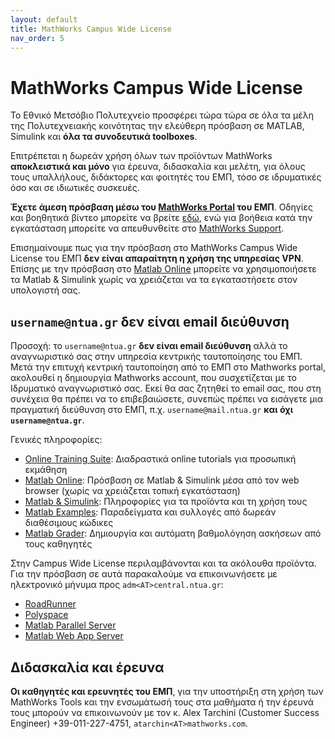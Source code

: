 ```yaml
---
layout: default
title: MathWorks Campus Wide License
nav_order: 5
---
```


# MathWorks Campus Wide License

Το Εθνικό Μετσόβιο Πολυτεχνείο προσφέρει τώρα τώρα σε όλα τα μέλη της
Πολυτεχνειακής κοινότητας την ελεύθερη πρόσβαση σε MATLAB, Simulink και **όλα
τα συνοδευτικά toolboxes**.

Επιτρέπεται η δωρεάν χρήση όλων των προϊόντων MathWorks **αποκλειστικά και
μόνο** για έρευνα, διδασκαλία και μελέτη, για όλους τους υπαλλήλους, διδάκτορες
και φοιτητές του ΕΜΠ, τόσο σε ιδρυματικές όσο και σε ιδιωτικές
συσκευές.

**Έχετε άμεση πρόσβαση μέσω του [MathWorks
Portal](https://www.mathworks.com/academia/tah-portal/ntua-31572547.html) του
ΕΜΠ**. Οδηγίες και βοηθητικά βίντεο μπορείτε να βρείτε
[εδώ](https://www.mathworks.com/academia/campus/resources/quick-start.html),
ενώ για βοήθεια κατά την εγκατάσταση μπορείτε να απευθυνθείτε στο [MathWorks
Support](https://ch.mathworks.com/de/support/contact_us.html#CH).

Επισημαίνουμε πως για την πρόσβαση στο MathWorks Campus Wide License του ΕΜΠ
**δεν είναι απαραίτητη η χρήση της υπηρεσίας VPN**. Επίσης με την πρόσβαση στο
[Matlab Online](https://www.mathworks.com/products/matlab-online.html) μπορείτε
να χρησιμοποιήσετε τα Matlab & Simulink χωρίς να χρειάζεται να τα εγκαταστήσετε
στον υπολογιστή σας.

## `username@ntua.gr` δεν είναι email διεύθυνση

Προσοχή: το `username@ntua.gr` **δεν είναι email διεύθυνση** αλλά το αναγνωριστικό σας
στην υπηρεσία κεντρικής ταυτοποίησης του ΕΜΠ. Μετά την επιτυχή κεντρική ταυτοποίηση από το ΕΜΠ στο Mathworks portal, ακολουθεί η δημιουργία Mathworks account, που συσχετίζεται με το Ιδρυματικό αναγνωριστικό σας. Εκεί θα σας ζητηθεί το email σας, που στη συνέχεια θα πρέπει να το επιβεβαιώσετε, συνεπώς πρέπει να εισάγετε μια πραγματική διεύθυνση στο ΕΜΠ, π.χ. `username@mail.ntua.gr` **και όχι `username@ntua.gr`**.

Γενικές πληροφορίες:

- [Online Training Suite](https://matlabacademy.mathworks.com/): Διαδραστικά
  online tutorials για προσωπική εκμάθηση
- [Matlab Online](https://www.mathworks.com/products/matlab-online.html):
  Πρόσβαση σε Matlab & Simulink μέσα από τον web browser (χωρίς να χρειάζεται
  τοπική εγκατάσταση)
- [Matlab & Simulink](https://de.mathworks.com/solutions.html): Πληροφορίες για
  τα προϊόντα και τη χρήση τους
- [Matlab Examples](https://de.mathworks.com/help/examples.html): Παραδείγματα
  και συλλογές από δωρεάν διαθέσιμους κώδικες
- [Matlab Grader](https://de.mathworks.com/products/matlab-grader.html):
  Δημιουργία και αυτόματη βαθμολόγηση ασκήσεων από τους καθηγητές

Στην Campus Wide License περιλαμβάνονται και τα ακόλουθα προϊόντα. Για την
πρόσβαση σε αυτά παρακαλούμε να επικοινωνήσετε με ηλεκτρονικό μήνυμα προς
`adm<AT>central.ntua.gr`:

- [RoadRunner](https://www.mathworks.com/products/roadrunner.html)
- [Polyspace](https://www.mathworks.com/products/polyspace.html)
- [Matlab Parallel Server](https://www.mathworks.com/products/matlab-parallel-server.html)
- [Matlab Web App Server](https://www.mathworks.com/products/matlab-web-app-server.html)

## Διδασκαλία και έρευνα

**Οι καθηγητές και ερευνητές του ΕΜΠ**, για την υποστήριξη στη χρήση των
MathWorks Tools και την ενσωμάτωσή τους στα μαθήματα ή την έρευνά τους μπορούν
να επικοινωνούν με τον κ. Alex Tarchini (Customer Success Engineer)
+39-011-227-4751, `atarchin<ΑΤ>mathworks.com`.
